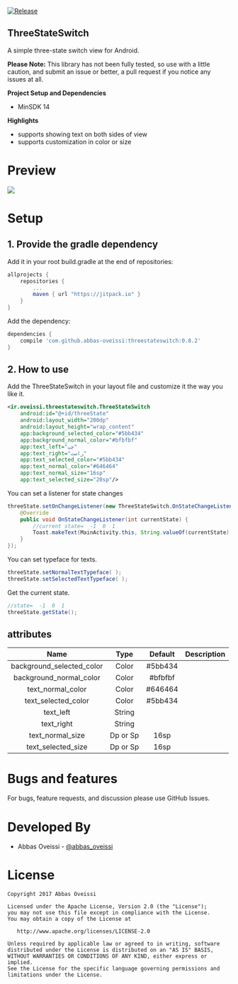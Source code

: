 [![Release](https://jitpack.io/v/abbas-oveissi/ThreeStateSwitch.svg)](https://jitpack.io/#abbas-oveissi/ThreeStateSwitch)

## ThreeStateSwitch

A simple three-state switch view for Android.

**Please Note:** This library has not been fully tested, so use with a little caution, and submit an issue or better, a pull request if you notice any issues at all.

**Project Setup and Dependencies**
- MinSDK 14

**Highlights**
- supports showing text on both sides of view
- supports customization in color or size


# Preview

![](https://raw.githubusercontent.com/abbas-oveissi/ThreeStateSwitch/master/assets/demo.gif)

# Setup
## 1. Provide the gradle dependency

Add it in your root build.gradle at the end of repositories:
```gradle
allprojects {
	repositories {
		...
		maven { url "https://jitpack.io" }
	}
}
```
Add the dependency:
```gradle
dependencies {
	compile 'com.github.abbas-oveissi:threestateswitch:0.8.2'
}
```

## 2. How to use

Add the ThreeStateSwitch in your layout file and customize it the way you like it.
```xml
<ir.oveissi.threestateswitch.ThreeStateSwitch
    android:id="@+id/threeState"
    android:layout_width="200dp"
    android:layout_height="wrap_content"
    app:background_selected_color="#5bb434"
    app:background_normal_color="#bfbfbf"
    app:text_left="چپ"
    app:text_right="راست"
    app:text_selected_color="#5bb434"
    app:text_normal_color="#646464"
    app:text_normal_size="16sp"
    app:text_selected_size="20sp"/>
```
You can set a listener for state changes
```java
threeState.setOnChangeListener(new ThreeStateSwitch.OnStateChangeListener() {
    @Override
    public void OnStateChangeListener(int currentState) {
        //current state=  -1  0  1
        Toast.makeText(MainActivity.this, String.valueOf(currentState), Toast.LENGTH_SHORT).show();
    }
});
```
You can set typeface for texts.
```java
threeState.setNormalTextTypeface( );
threeState.setSelectedTextTypeface( );
```
Get the current state. 
```java
//state=  -1  0  1
threeState.getState();
```
## attributes

| Name | Type | Default | Description |
|:----:|:----:|:-------:|:-----------:|
|background_selected_color|Color|#5bb434|  |
|background_normal_color|Color|#bfbfbf|  |
|text_normal_color|Color|#646464|  |
|text_selected_color|Color|#5bb434|  |
|text_left|String||  |
|text_right|String||  |
|text_normal_size|Dp or Sp|16sp|  |
|text_selected_size|Dp or Sp|16sp|  |

# Bugs and features

For bugs, feature requests, and discussion please use GitHub Issues.

# Developed By

* Abbas Oveissi - [@abbas_oveissi](https://twitter.com/abbas_oveissi)


# License

    Copyright 2017 Abbas Oveissi

    Licensed under the Apache License, Version 2.0 (the "License");
    you may not use this file except in compliance with the License.
    You may obtain a copy of the License at

       http://www.apache.org/licenses/LICENSE-2.0

    Unless required by applicable law or agreed to in writing, software
    distributed under the License is distributed on an "AS IS" BASIS,
    WITHOUT WARRANTIES OR CONDITIONS OF ANY KIND, either express or implied.
    See the License for the specific language governing permissions and
    limitations under the License.